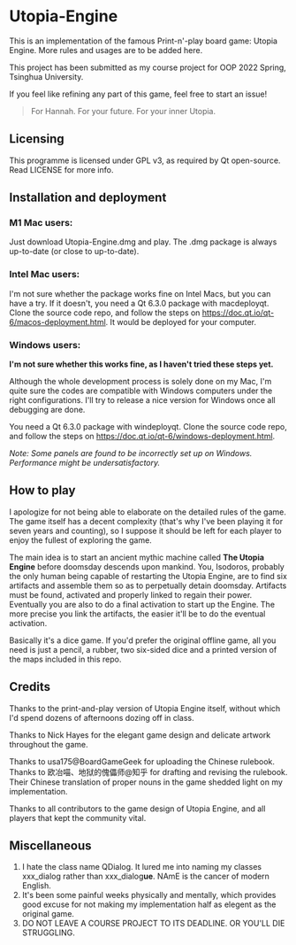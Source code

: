 # Utopia-Engine

This is an implementation of the famous Print-n'-play board game: Utopia Engine. More rules and usages are to be added here. 

This project has been submitted as my course project for OOP 2022 Spring, Tsinghua University.

If you feel like refining any part of this game, feel free to start an issue!

> For Hannah. For your future. For your inner Utopia.

## Licensing

This programme is licensed under GPL v3, as required by Qt open-source. Read LICENSE for more info.

## Installation and deployment

### M1 Mac users:

Just download Utopia-Engine.dmg and play. The .dmg package is always up-to-date (or close to up-to-date).

### Intel Mac users:

I'm not sure whether the package works fine on Intel Macs, but you can have a try. If it doesn't, you need a Qt 6.3.0 package with macdeployqt. 
Clone the source code repo, and follow the steps on https://doc.qt.io/qt-6/macos-deployment.html. It would be deployed for your computer.

### Windows users:

**I'm not sure whether this works fine, as I haven't tried these steps yet.**

Although the whole development process is solely done on my Mac, I'm quite sure the codes are compatible with Windows computers under the right configurations. I'll try to release a nice version for Windows once all debugging are done. 

You need a Qt 6.3.0 package with windeployqt. Clone the source code repo, and follow the steps on https://doc.qt.io/qt-6/windows-deployment.html. 

*Note: Some panels are found to be incorrectly set up on Windows. Performance might be undersatisfactory.*


## How to play
I apologize for not being able to elaborate on the detailed rules of the game. The game itself has a decent complexity (that's why I've been playing it for seven years and counting), so I suppose it should be left for each player to enjoy the fullest of exploring the game.

The main idea is to start an ancient mythic machine called **The Utopia Engine** before doomsday descends upon mankind. You, Isodoros, probably the only human being capable of restarting the Utopia Engine, are to find six artifacts and assemble them so as to perpetually detain doomsday. Artifacts must be found, activated and properly linked to regain their power. Eventually you are also to do a final activation to start up the Engine. The more precise you link the artifacts, the easier it'll be to do the eventual activation.

Basically it's a dice game. If you'd prefer the original offline game, all you need is just a pencil, a rubber, two six-sided dice and a printed version of the maps included in this repo.

## Credits

Thanks to the print-and-play version of Utopia Engine itself, without which I'd spend dozens of afternoons dozing off in class. 

Thanks to Nick Hayes for the elegant game design and delicate artwork throughout the game. 

Thanks to usa175@BoardGameGeek for uploading the Chinese rulebook. Thanks to 欧冶喵、地狱的傀儡师@知乎 for drafting and revising the rulebook. Their Chinese translation of proper nouns in the game shedded light on my implementation.

Thanks to all contributors to the game design of Utopia Engine, and all players that kept the community vital.


## Miscellaneous

1. I hate the class name QDialog. It lured me into naming my classes xxx_dialog rather than xxx_dialog**ue**. NAmE is the cancer of modern English.
2. It's been some painful weeks physically and mentally, which provides good excuse for not making my implementation half as elegent as the original game.
3. DO NOT LEAVE A COURSE PROJECT TO ITS DEADLINE. OR YOU'LL DIE STRUGGLING.
